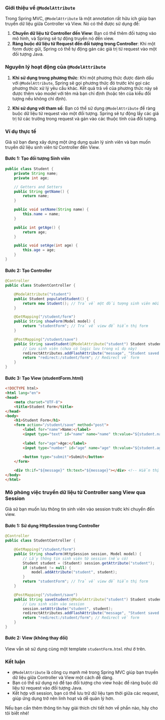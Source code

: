 ### Giới thiệu về `@ModelAttribute`

Trong Spring MVC, `@ModelAttribute` là một annotation rất hữu ích giúp bạn truyền dữ liệu giữa Controller và View. Nó có thể được sử dụng để:

1. **Chuyển dữ liệu từ Controller đến View**: Bạn có thể thêm đối tượng vào mô hình, và Spring sẽ tự động truyền nó đến view.
2. **Ràng buộc dữ liệu từ Request đến đối tượng trong Controller**: Khi một form được gửi, Spring có thể tự động gán các giá trị từ request vào một đối tượng Java.

### Nguyên lý hoạt động của `@ModelAttribute`

1. **Khi sử dụng trong phương thức**: Khi một phương thức được đánh dấu với `@ModelAttribute`, Spring sẽ gọi phương thức đó trước khi gọi các phương thức xử lý yêu cầu khác. Kết quả trả về của phương thức này sẽ được thêm vào model với tên mà bạn chỉ định (hoặc tên của kiểu đối tượng nếu không chỉ định).

2. **Khi sử dụng với tham số**: Bạn có thể sử dụng `@ModelAttribute` để ràng buộc dữ liệu từ request vào một đối tượng. Spring sẽ tự động lấy các giá trị từ các trường trong request và gán vào các thuộc tính của đối tượng.

### Ví dụ thực tế

Giả sử bạn đang xây dựng một ứng dụng quản lý sinh viên và bạn muốn truyền dữ liệu sinh viên từ Controller đến View.

#### Bước 1: Tạo đối tượng Sinh viên

```java
public class Student {
    private String name;
    private int age;

    // Getters and Setters
    public String getName() {
        return name;
    }

    public void setName(String name) {
        this.name = name;
    }

    public int getAge() {
        return age;
    }

    public void setAge(int age) {
        this.age = age;
    }
}
```

#### Bước 2: Tạo Controller

```java
@Controller
public class StudentController {

    @ModelAttribute("student")
    public Student populateStudent() {
        return new Student(); // Trả về một đối tượng sinh viên mới
    }

    @GetMapping("/student/form")
    public String showForm(Model model) {
        return "studentForm"; // Trả về view để hiển thị form
    }

    @PostMapping("/student/save")
    public String saveStudent(@ModelAttribute("student") Student student, RedirectAttributes redirectAttributes) {
        // Lưu sinh viên (chưa có logic lưu trong ví dụ này)
        redirectAttributes.addFlashAttribute("message", "Student saved successfully: " + student.getName());
        return "redirect:/student/form"; // Redirect về form
    }
}
```

#### Bước 3: Tạo View (studentForm.html)

```html
<!DOCTYPE html>
<html lang="en">
<head>
    <meta charset="UTF-8">
    <title>Student Form</title>
</head>
<body>
    <h1>Student Form</h1>
    <form action="/student/save" method="post">
        <label for="name">Name:</label>
        <input type="text" id="name" name="name" th:value="${student.name}"/><br/>
        
        <label for="age">Age:</label>
        <input type="number" id="age" name="age" th:value="${student.age}"/><br/>
        
        <button type="submit">Submit</button>
    </form>

    <div th:if="${message}" th:text="${message}"></div> <!-- Hiển thị thông báo -->
</body>
</html>
```

### Mô phỏng việc truyền dữ liệu từ Controller sang View qua Session

Giả sử bạn muốn lưu thông tin sinh viên vào session trước khi chuyển đến view.

#### Bước 1: Sử dụng HttpSession trong Controller

```java
@Controller
public class StudentController {

    @GetMapping("/student/form")
    public String showForm(HttpSession session, Model model) {
        // Lấy thông tin sinh viên từ session (nếu có)
        Student student = (Student) session.getAttribute("student");
        if (student != null) {
            model.addAttribute("student", student);
        }
        return "studentForm"; // Trả về view để hiển thị form
    }

    @PostMapping("/student/save")
    public String saveStudent(@ModelAttribute("student") Student student, HttpSession session, RedirectAttributes redirectAttributes) {
        // Lưu sinh viên vào session
        session.setAttribute("student", student);
        redirectAttributes.addFlashAttribute("message", "Student saved successfully: " + student.getName());
        return "redirect:/student/form"; // Redirect về form
    }
}
```

#### Bước 2: View (không thay đổi)

View vẫn sẽ sử dụng cùng một template `studentForm.html` như ở trên.

### Kết luận

- `@ModelAttribute` là công cụ mạnh mẽ trong Spring MVC giúp bạn truyền dữ liệu giữa Controller và View một cách dễ dàng.
- Bạn có thể sử dụng nó để tạo đối tượng cho view hoặc để ràng buộc dữ liệu từ request vào đối tượng Java.
- Kết hợp với session, bạn có thể lưu trữ dữ liệu tạm thời giữa các request, giúp ứng dụng trở nên linh hoạt và dễ quản lý hơn.

Nếu bạn cần thêm thông tin hay giải thích chi tiết hơn về phần nào, hãy cho tôi biết nhé!